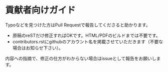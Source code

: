 # 貢献者向けガイド

Typoなどを見つけた方はPull Requestで報告してくださると助かります。

* 原稿のreSTだけ修正すればOKです。HTML/PDFのビルドまでは不要です。
* contributors.rstにgithubのアカウント名を掲載させていただきます（不要な場合はお知らせ下さい）。

内容への指摘で、修正の仕方がわからない場合はissueとして報告をお願いします。
